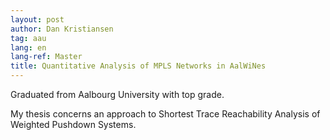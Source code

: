 ```yaml
---
layout: post
author: Dan Kristiansen
tag: aau
lang: en
lang-ref: Master
title: Quantitative Analysis of MPLS Networks in AalWiNes
---
```


Graduated from Aalbourg University with top grade.

My thesis concerns an approach to Shortest Trace Reachability Analysis of Weighted Pushdown Systems. 
